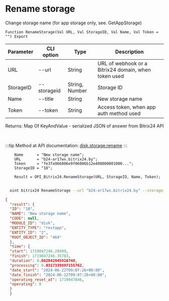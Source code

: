 ﻿---
sidebar_position: 4
---

# Rename storage
 Change storage name (for app storage only, see. GetAppStorage)



`Function RenameStorage(Val URL, Val StorageID, Val Name, Val Token = "") Export`

  | Parameter | CLI option | Type | Description |
  |-|-|-|-|
  | URL | --url | String | URL of webhook or a Bitrix24 domain, when token used |
  | StorageID | --storageid | String, Number | Storage ID |
  | Name | --title | String | New storage name |
  | Token | --token | String | Access token, when app auth method used |

  
  Returns:  Map Of KeyAndValue - serialized JSON of answer from Bitrix24 API

<br/>

:::tip
Method at API documentation: [disk.storage.rename](https://dev.1c-bitrix.ru/rest_help/disk/storage/disk_storage_rename.php)
:::
<br/>


```bsl title="Code example"
    Name      = "New storage name";
    URL       = "b24-ar17wx.bitrix24.by";
    Token     = "fe3fa966006e9f06006b12e400000001000...";
    StorageID = "18";

    Result = OPI_Bitrix24.RenameStorage(URL, StorageID, Name, Token);
```



```sh title="CLI command example"
    
  oint bitrix24 RenameStorage --url "b24-ar17wx.bitrix24.by" --storageid "18" --title %title% --token "fe3fa966006e9f06006b12e400000001000..."

```

```json title="Result"
{
  "result": {
  "ID": "18",
  "NAME": "New storage name",
  "CODE": null,
  "MODULE_ID": "disk",
  "ENTITY_TYPE": "restapp",
  "ENTITY_ID": "2",
  "ROOT_OBJECT_ID": "464"
  },
  "time": {
  "start": 1719047246.29499,
  "finish": 1719047246.35783,
  "duration": 0.062842845916748,
  "processing": 0.0317339897155762,
  "date_start": "2024-06-22T09:07:26+00:00",
  "date_finish": "2024-06-22T09:07:26+00:00",
  "operating_reset_at": 1719047846,
  "operating": 0
  }
  }
```

